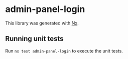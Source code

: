 # admin-panel-login

This library was generated with [Nx](https://nx.dev).

## Running unit tests

Run `nx test admin-panel-login` to execute the unit tests.

